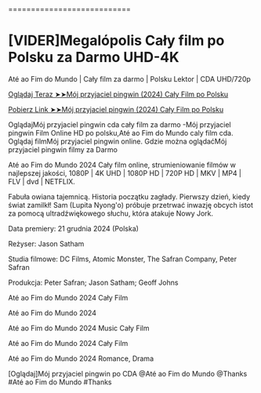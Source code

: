 
===========================

#  [VIDER]Megalópolis Cały film po Polsku za Darmo UHD-4K

Até ao Fim do Mundo | Cały film za darmo | Polsku Lektor | CDA UHD/720p

<a href="https://love-4k.com/pl/movie/592831/megalopolis-gitcodepl"> Oglądaj Teraz ➤➤Mój przyjaciel pingwin (2024) Cały Film po Polsku </a>

<a href="https://love-4k.com/pl/movie/592831/megalopolis-gitcodepl"> Pobierz Link ➤➤Mój przyjaciel pingwin (2024) Cały Film po Polsku </a>

OglądajMój przyjaciel pingwin cda cały film za darmo -Mój przyjaciel pingwin Film Online HD po polsku,Até ao Fim do Mundo caly film cda. Oglądaj filmMój przyjaciel pingwin online. Gdzie można oglądaćMój przyjaciel pingwin filmy za Darmo

Até ao Fim do Mundo 2024 Cały film online, strumieniowanie filmów w najlepszej jakości, 1080P | 4K UHD | 1080P HD | 720P HD | MKV | MP4 | FLV | dvd | NETFLIX.

Fabuła owiana tajemnicą. Historia początku zagłady. Pierwszy dzień, kiedy świat zamilkł! Sam (Lupita Nyong'o) próbuje przetrwać inwazję obcych istot za pomocą ultradźwiękowego słuchu, która atakuje Nowy Jork.

Data premiery: 21 grudnia 2024 (Polska)

Reżyser: Jason Satham

Studia filmowe: DC Films, Atomic Monster, The Safran Company, Peter Safran

Produkcja: Peter Safran; Jason Satham; Geoff Johns

Até ao Fim do Mundo 2024 Cały Film

Até ao Fim do Mundo 2024

Até ao Fim do Mundo 2024 Music Cały Film

Até ao Fim do Mundo 2024 Cały Film

Até ao Fim do Mundo 2024 Romance, Drama

[Oglądaj]Mój przyjaciel pingwin po CDA @Até ao Fim do Mundo @Thanks #Até ao Fim do Mundo #Thanks
